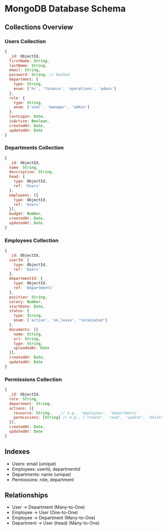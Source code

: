# MongoDB Database Schema

## Collections Overview

### Users Collection
```javascript
{
  _id: ObjectId,
  firstName: String,
  lastName: String,
  email: String,
  password: String, // Hashed
  department: {
    type: String,
    enum: ['hr', 'finance', 'operations', 'admin']
  },
  role: {
    type: String,
    enum: ['user', 'manager', 'admin']
  },
  lastLogin: Date,
  isActive: Boolean,
  createdAt: Date,
  updatedAt: Date
}
```

### Departments Collection
```javascript
{
  _id: ObjectId,
  name: String,
  description: String,
  head: {
    type: ObjectId,
    ref: 'Users'
  },
  employees: [{
    type: ObjectId,
    ref: 'Users'
  }],
  budget: Number,
  createdAt: Date,
  updatedAt: Date
}
```

### Employees Collection
```javascript
{
  _id: ObjectId,
  userId: {
    type: ObjectId,
    ref: 'Users'
  },
  departmentId: {
    type: ObjectId,
    ref: 'Departments'
  },
  position: String,
  salary: Number,
  startDate: Date,
  status: {
    type: String,
    enum: ['active', 'on_leave', 'terminated']
  },
  documents: [{
    name: String,
    url: String,
    type: String,
    uploadedAt: Date
  }],
  createdAt: Date,
  updatedAt: Date
}
```

### Permissions Collection
```javascript
{
  _id: ObjectId,
  role: String,
  department: String,
  actions: [{
    resource: String,    // e.g., 'employees', 'departments'
    permissions: [String] // e.g., ['create', 'read', 'update', 'delete']
  }],
  createdAt: Date,
  updatedAt: Date
}
```

## Indexes
- Users: email (unique)
- Employees: userId, departmentId
- Departments: name (unique)
- Permissions: role, department

## Relationships
- User → Department (Many-to-One)
- Employee → User (One-to-One)
- Employee → Department (Many-to-One)
- Department → User (head) (Many-to-One)